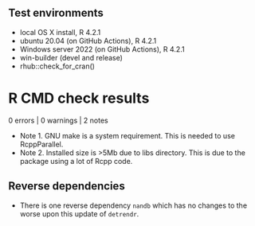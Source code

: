 ## Test environments
- local OS X install, R 4.2.1
- ubuntu 20.04 (on GitHub Actions), R 4.2.1
- Windows server 2022 (on GitHub Actions), R 4.2.1
- win-builder (devel and release)
- rhub::check_for_cran()


# R CMD check results

0 errors | 0 warnings | 2 notes

* Note 1. GNU make is a system requirement. This is needed to use RcppParallel.
* Note 2. Installed size is >5Mb due to libs directory. This is due to the package using a lot of Rcpp code.


## Reverse dependencies
* There is one reverse dependency `nandb` which has no changes to the worse upon this update of `detrendr`.
